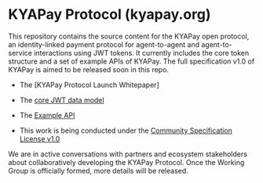# KYAPay Protocol (kyapay.org)

This repository contains the source content for the KYAPay open protocol, an identity-linked payment protocol for agent-to-agent and 
agent-to-service interactions using JWT tokens. It currently includes the core token structure and a set of example APIs of 
KYAPay. The full specification v1.0 of KYAPay is aimed to be released soon in this repo.

* The [KYAPay Protocol Launch Whitepaper]
* The [core JWT data model](https://github.com/skyfire-xyz/kyapay/blob/main/docs/data-model.md)
* The [Example API](https://github.com/skyfire-xyz/kyapay/blob/main/docs/example-api.md)

* This work is being conducted under the 
  [Community Specification License v1.0](https://github.com/hyperledger/anoncreds-spec/blob/main/1._Community_Specification_License-v1.md)

We are in active conversations with partners and ecosystem stakeholders about 
collaboratively developing the KYAPay Protocol. Once the Working Group is 
officially formed, more details will be released.
